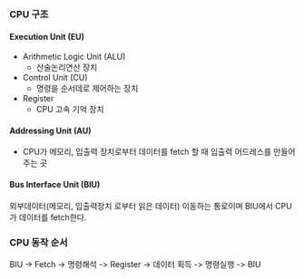 ### CPU 구조  


#### Execution Unit (EU)
- Arithmetic Logic Unit (ALU)
  + 산술논리연산 장치
- Control Unit (CU)
  + 명령을 순서데로 제어하는 장치
- Register
  + CPU 고속 기억 장치

#### Addressing Unit (AU)
- CPU가 메모리, 입출력 장치로부터 데이터를 fetch 할 때 입출력 어드레스를 만들어 주는 곳

#### Bus Interface Unit (BIU)
외부데이터(메모리, 입출력장치 로부터 읽은 데이터) 이동하는 통로이며 BIU에서 CPU가 데이터를 fetch한다.



### CPU 동작 순서
BIU -> Fetch -> 명령해석 -> Register -> 데이터 획득 -> 명령실행 -> BIU
